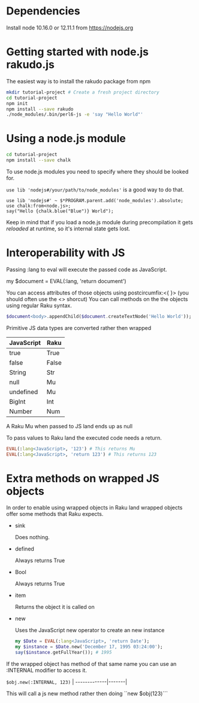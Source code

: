 # Dependencies

Install node 10.16.0 or 12.11.1 from https://nodejs.org

# Getting started with node.js rakudo.js

The easiest way is to install the rakudo package from npm

```bash
mkdir tutorial-project # Create a fresh project directory
cd tutorial-project
npm init
npm install --save rakudo
./node_modules/.bin/perl6-js -e 'say "Hello World"'
```
# Using a node.js module

```bash
cd tutorial-project
npm install --save chalk
```

To use node.js modules you need to specify where they should be looked for.

```use lib 'nodejs#/your/path/to/node_modules'``` is a good way to do that.

```
use lib 'nodejs#' ~ $*PROGRAM.parent.add('node_modules').absolute;
use chalk:from<node.js>;
say("Hello {chalk.blue("Blue")} World");
```

Keep in mind that if you load a node.js module during precompilation it gets
*reloaded* at runtime, so it's internal state gets lost.

# Interoperability with JS

Passing :lang<JavaScript> to eval will execute the passed code as JavaScript.

my $document = EVAL(:lang<JavaScript>, 'return document')

You can access attributes of those objects using postcircumfix:<{ }>
(you should often use the <> shorcut)
You can call methods on the the objects using regular Raku syntax.

```raku
$document<body>.appendChild($document.createTextNode('Hello World'));
```

Primitive JS data types are converted rather then wrapped

| JavaScript   | Raku |
| -------------|-------|
| true         | True  |
| false        | False |
| String       | Str   |
| null         | Mu    |
| undefined    | Mu    |
| BigInt       | Int   |
| Number       | Num   |

A Raku Mu when passed to JS land ends up as null

To pass values to Raku land the executed code needs a return.

```raku
EVAL(:lang<JavaScript>, '123') # This returns Mu
EVAL(:lang<JavaScript>, 'return 123') # This returns 123
```

# Extra methods on wrapped JS objects

In order to enable using wrapped objects in Raku land wrapped objects
offer some methods that Raku expects.

* sink

  Does nothing.

* defined

  Always returns True  

* Bool

  Always returns True  

* item

  Returns the object it is called on

* new

  Uses the JavaScript new operator to create an new instance

  ```raku
  my $Date = EVAL(:lang<JavaScript>, 'return Date');
  my $instance = $Date.new('December 17, 1995 03:24:00');
  say($instance.getFullYear()); # 1995
  ```


If the wrapped object has method of that same name you can use an :INTERNAL modifier to access it.

```$obj.new(:INTERNAL, 123)``` 
| -------------|-------|

This will call a js new method rather then doing ``new $obj(123)```
